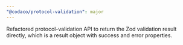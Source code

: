 ```yaml
---
"@codaco/protocol-validation": major
---
```


Refactored protocol-validation API to return the Zod validation result directly, which is a result object with success and error properties.
